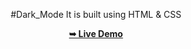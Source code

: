 <div align="center">

#Dark_Mode
It is built using HTML &  CSS

<a href="https://rajshree-nagane.github.io/dark_mode/"><strong>➥ Live Demo</strong></a> 
 
 </div>

